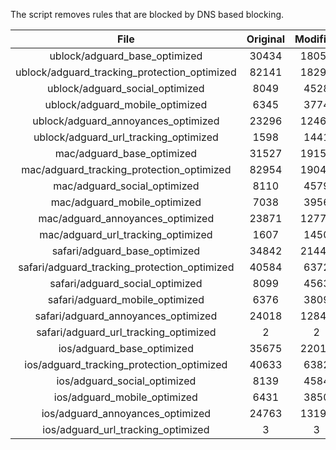 The script removes rules that are blocked by DNS based blocking.


| File | Original | Modified |
|:----:|:-----:|:-----:|
| ublock/adguard_base_optimized | 30434 | 18056 |
| ublock/adguard_tracking_protection_optimized | 82141 | 18299 |
| ublock/adguard_social_optimized | 8049 | 4528 |
| ublock/adguard_mobile_optimized | 6345 | 3774 |
| ublock/adguard_annoyances_optimized | 23296 | 12460 |
| ublock/adguard_url_tracking_optimized | 1598 | 1441 |
| mac/adguard_base_optimized | 31527 | 19150 |
| mac/adguard_tracking_protection_optimized | 82954 | 19043 |
| mac/adguard_social_optimized | 8110 | 4579 |
| mac/adguard_mobile_optimized | 7038 | 3956 |
| mac/adguard_annoyances_optimized | 23871 | 12776 |
| mac/adguard_url_tracking_optimized | 1607 | 1450 |
| safari/adguard_base_optimized | 34842 | 21445 |
| safari/adguard_tracking_protection_optimized | 40584 | 6372 |
| safari/adguard_social_optimized | 8099 | 4563 |
| safari/adguard_mobile_optimized | 6376 | 3809 |
| safari/adguard_annoyances_optimized | 24018 | 12848 |
| safari/adguard_url_tracking_optimized | 2 | 2 |
| ios/adguard_base_optimized | 35675 | 22017 |
| ios/adguard_tracking_protection_optimized | 40633 | 6382 |
| ios/adguard_social_optimized | 8139 | 4584 |
| ios/adguard_mobile_optimized | 6431 | 3850 |
| ios/adguard_annoyances_optimized | 24763 | 13199 |
| ios/adguard_url_tracking_optimized | 3 | 3 |